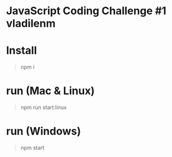 # JavaScript Coding Challenge #1 vladilenm

# Install

> npm i

# run (Mac & Linux)

> npm run start:linux

# run (Windows)

> npm start

